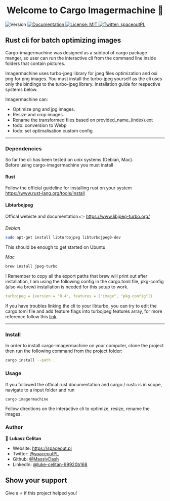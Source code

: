 <h1 align="center">Welcome to Cargo Imagermachine 👋</h1>
<p>
  <img alt="Version" src="https://img.shields.io/badge/version-0.2.0-blue.svg?cacheSeconds=2592000" />
  <a href="https://github.com/MassivDash/cargo-imagermachine" target="_blank">
    <img alt="Documentation" src="https://img.shields.io/badge/documentation-yes-brightgreen.svg" />
  </a>
  <a href="#" target="_blank">
    <img alt="License: MIT" src="https://img.shields.io/badge/License-MIT-yellow.svg" />
  </a>
  <a href="https://twitter.com/spaceoutPL" target="_blank">
    <img alt="Twitter: spaceoutPL" src="https://img.shields.io/twitter/follow/spaceoutPL.svg?style=social" />
  </a>
</p>

## Rust cli for batch optimizing images

Cargo-imagermachine was designed as a subtool of cargo package manger, so user can run the interactive cli from the command line inside folders that contain pictures. 

Imagermachine uses turbo-jpeg library for jpeg files optimization and oxi png for png images. You must install the turbo-jpeg yourself as the cli uses only the bindings to the turbo-jpeg library. Installation guide for respective systems below. 

Imagermachine can: 
- Optimize png and jpg images. 
- Resize and crop images. 
- Rename the transformed files based on provided_name_(index).ext
- todo: conversion to Webp
- todo: set optimalisation custom config 

---

### Dependencies  
So far the cli has been tested on unix systems (Debian, Mac).  
Before using cargo-imagermachine you must install 

#### Rust
Follow the official guideline for installing rust on your system
https://www.rust-lang.org/tools/install

#### Libturbojpeg

Offical webiste and documentation 👉 https://www.libjpeg-turbo.org/

*Debian* 

```bash 
sudo apt-get install libturbojpeg libturbojpeg0-dev
```

This should be enough to get started on Ubuntu

*Mac* 

```bash
brew install jpeg-turbo
```

! Remember to copy all the export paths that brew will print out after installation, I am using the following config in the cargo.toml file, pkg-config (also via brew) installation is needed for this setup to work. 

```yml
turbojpeg = {version = "0.4", features = ["image", "pkg-config"]}
```


If you have troubles linking the cli to your libturbo, you can try to edit the cargo.toml file and add feature flags into turbojpeg features array, for more reference follow this [link](https://github.com/honzasp/rust-turbojpeg#requirements). 

 

---



### Install
In order to install cargo-imagermachine on your computer, clone the project then run the following command from the project folder: 

```sh
cargo install --path . 
```

### Usage


If you followed the offical rust documentation and cargo / rustc is in scope, navigate to a input folder and run 

```sh
cargo imagermachine
```

Follow directions on the interactive cli to optimize, resize, rename the images. 


### Author

👤 **Lukasz Celitan**

* Website: https://spaceout.pl
* Twitter: [@spaceoutPL](https://twitter.com/spaceoutPL)
* Github: [@MassivDash](https://github.com/MassivDash)
* LinkedIn: [@luke-celitan-99920b168](https://linkedin.com/in/luke-celitan-99920b168)

## Show your support

Give a ⭐️ if this project helped you!

